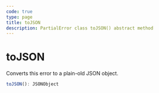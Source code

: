 ```yaml
---
code: true
type: page
title: toJSON
description: PartialError class toJSON() abstract method
---
```


# toJSON

Converts this error to a plain-old JSON object.

```ts
toJSON(): JSONObject
```
